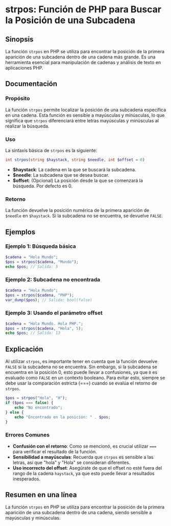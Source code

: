 <!--
Meta Description: # strpos: Función de PHP para Buscar la Posición de una Subcadena ## Sinopsis La función `strpos` en PHP se utiliza para encontrar la posición de la p...
Meta Keywords: strpos, php, cadena, que, subcadena
-->

# strpos: Función de PHP para Buscar la Posición de una Subcadena

## Sinopsis
La función `strpos` en PHP se utiliza para encontrar la posición de la primera aparición de una subcadena dentro de una cadena más grande. Es una herramienta esencial para manipulación de cadenas y análisis de texto en aplicaciones PHP.

## Documentación

### Propósito
La función `strpos` permite localizar la posición de una subcadena específica en una cadena. Esta función es sensible a mayúsculas y minúsculas, lo que significa que `strpos` diferenciará entre letras mayúsculas y minúsculas al realizar la búsqueda.

### Uso
La sintaxis básica de `strpos` es la siguiente:

```php
int strpos(string $haystack, string $needle, int $offset = 0)
```

- **$haystack**: La cadena en la que se buscará la subcadena.
- **$needle**: La subcadena que se desea buscar.
- **$offset**: (Opcional) La posición desde la que se comenzará la búsqueda. Por defecto es 0.

### Retorno
La función devuelve la posición numérica de la primera aparición de `$needle` en `$haystack`. Si la subcadena no se encuentra, se devuelve `FALSE`.

## Ejemplos

### Ejemplo 1: Búsqueda básica
```php
$cadena = "Hola Mundo";
$pos = strpos($cadena, "Mundo");
echo $pos; // Salida: 5
```

### Ejemplo 2: Subcadena no encontrada
```php
$cadena = "Hola Mundo";
$pos = strpos($cadena, "PHP");
var_dump($pos); // Salida: bool(false)
```

### Ejemplo 3: Usando el parámetro offset
```php
$cadena = "Hola Mundo. Hola PHP.";
$pos = strpos($cadena, "Hola", 5);
echo $pos; // Salida: 13
```

## Explicación
Al utilizar `strpos`, es importante tener en cuenta que la función devuelve `FALSE` si la subcadena no se encuentra. Sin embargo, si la subcadena se encuentra en la posición 0, esto puede llevar a confusiones, ya que `0` es evaluado como `FALSE` en un contexto booleano. Para evitar esto, siempre se debe usar la comparación estricta (===) cuando se evalúa el retorno de `strpos`.

```php
$pos = strpos("Hola", "H");
if ($pos === false) {
    echo "No encontrado";
} else {
    echo "Encontrado en la posición: " . $pos;
}
```

### Errores Comunes
- **Confusión con el retorno**: Como se mencionó, es crucial utilizar `===` para verificar el resultado de la función.
- **Sensibilidad a mayúsculas**: Recuerda que `strpos` es sensible a las letras, así que "hola" y "Hola" se consideran diferentes.
- **Uso incorrecto del offset**: Asegúrate de que el offset no esté fuera del rango de la cadena `haystack`, ya que esto puede llevar a resultados inesperados.

## Resumen en una línea
La función `strpos` en PHP se utiliza para encontrar la posición de la primera aparición de una subcadena dentro de una cadena, siendo sensible a mayúsculas y minúsculas.